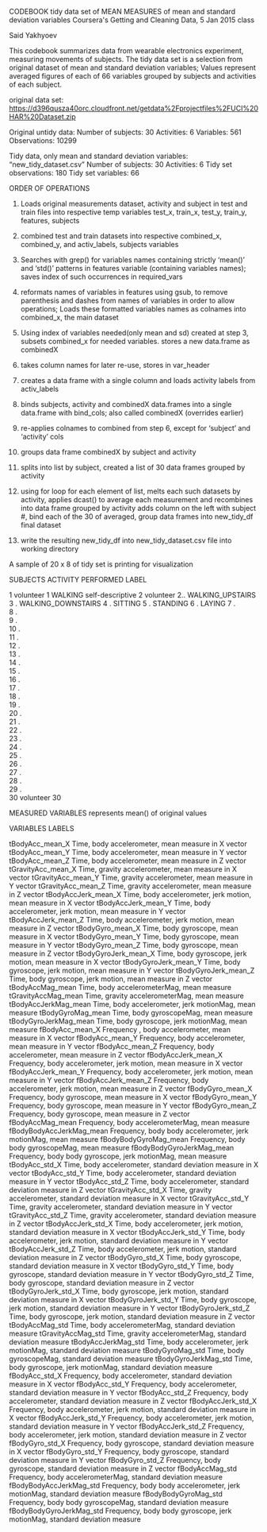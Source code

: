 CODEBOOK 
tidy data set of
MEAN MEASURES of mean and standard deviation variables
Coursera's Getting and Cleaning Data, 5 Jan 2015 class

Said Yakhyoev

This codebook summarizes data from wearable electronics experiment, measuring movements of subjects. The tidy data set is a selection from original dataset of mean and standard deviation variables; Values represent averaged figures of each of 66 variables grouped by subjects and activities of each subject.

original data set: 
https://d396qusza40orc.cloudfront.net/getdata%2Fprojectfiles%2FUCI%20HAR%20Dataset.zip 


Original untidy data:
Number of subjects: 30
Activities: 6 
Variables: 561
Observations: 10299

Tidy data, only mean and standard deviation variables: “new_tidy_dataset.csv”
Number of subjects: 30
Activities: 6
Tidy set observations: 180
Tidy set variables: 66 


ORDER OF OPERATIONS
1. Loads original measurements dataset, activity and subject in test and train files
   into respective temp variables test_x, train_x, test_y, train_y, features, subjects

2. combined test and train datasets into respective combined_x, combined_y, and  	activ_labels, subjects variables

3. Searches with grep() for variables names containing strictly ‘mean()’ and ‘std()’ patterns in features variable (containing variables names); 
   saves index of such occurrences in required_vars

4. reformats names of variables in features using gsub, to remove parenthesis and dashes
   from names of variables in order to allow operations;
   Loads these formatted variables names as colnames into combined_x, the main dataset

5. Using index of variables needed(only mean and sd) created at step 3, subsets 
   combined_x for needed variables. stores a new data.frame as combinedX

6. takes column names for later re-use, stores in var_header

7. creates a data frame with a single column and loads activity labels from activ_labels

8. binds subjects, activity and combinedX data.frames into a single data.frame
   with bind_cols; also called combinedX (overrides earlier)

9. re-applies colnames to combined from step 6, except for ‘subject’ and ‘activity’ cols

10. groups data frame combinedX by subject and activity

11. splits into list by subject, created a list of 30 data frames grouped by activity

12. using for loop for each element of list,
    melts each such datasets by activity, applies dcast() to average each measurement
    and recombines into data frame grouped by activity
    adds column on the left with subject #,
    bind each of the 30 of averaged, group data frames into new_tidy_df final dataset

13. write the resulting new_tidy_df into new_tidy_dataset.csv file into working directory

A sample of 20 x 8 of tidy set is printing for visualization 



SUBJECTS			ACTIVITY PERFORMED		LABEL

1	volunteer 1		WALKING				self-descriptive
2	volunteer 2..		WALKING_UPSTAIRS
3	.			WALKING_DOWNSTAIRS
4	.			SITTING
5	.			STANDING
6	.			LAYING
7	.	
8	.	
9	.	
10	.	
11	.	
12	.	
13	.	
14	.	
15	.	
16	.	
17	.	
18	.	
19	.	
20	.	
21	.	
22	.	
23	.	
24	.	
25	.	
26	.	
27	.	
28	.	
29	.	
30	volunteer 30


MEASURED VARIABLES
represents mean() of original values

VARIABLES			LABELS

tBodyAcc_mean_X			Time, body accelerometer, mean measure in X vector
tBodyAcc_mean_Y			Time, body accelerometer, mean measure in Y vector
tBodyAcc_mean_Z			Time, body accelerometer, mean measure in Z vector
tGravityAcc_mean_X		Time,  gravity accelerometer, mean measure in X vector
tGravityAcc_mean_Y		Time, gravity accelerometer, mean measure in Y vector
tGravityAcc_mean_Z		Time, gravity accelerometer, mean measure in Z vector
tBodyAccJerk_mean_X		Time, body accelerometer, jerk motion, mean measure in X vector
tBodyAccJerk_mean_Y		Time, body accelerometer, jerk motion, mean measure in Y vector
tBodyAccJerk_mean_Z		Time, body accelerometer, jerk motion, mean measure in Z vector
tBodyGyro_mean_X		Time, body gyroscope, mean measure in X vector
tBodyGyro_mean_Y		Time, body gyroscope, mean measure in Y vector
tBodyGyro_mean_Z		Time, body gyroscope, mean measure in Z vector
tBodyGyroJerk_mean_X		Time, body gyroscope, jerk motion, mean measure in X vector
tBodyGyroJerk_mean_Y		Time, body gyroscope, jerk motion, mean measure in Y vector
tBodyGyroJerk_mean_Z		Time, body gyroscope, jerk motion, mean measure in Z vector
tBodyAccMag_mean		Time, body accelerometerMag, mean measure
tGravityAccMag_mean		Time, gravity accelerometerMag, mean measure
tBodyAccJerkMag_mean		Time, body accelerometer, jerk motionMag, mean measure
tBodyGyroMag_mean		Time, body gyroscopeMag, mean measure
tBodyGyroJerkMag_mean		Time, body gyroscope, jerk motionMag, mean measure
fBodyAcc_mean_X		 	Frequency , body accelerometer, mean measure in X vector
fBodyAcc_mean_Y		 	Frequency, body accelerometer, mean measure in Y vector
fBodyAcc_mean_Z		 	Frequency, body accelerometer, mean measure in Z vector
fBodyAccJerk_mean_X		Frequency, body accelerometer, jerk motion, mean measure in X vector
fBodyAccJerk_mean_Y		Frequency, body accelerometer, jerk motion, mean measure in Y vector
fBodyAccJerk_mean_Z		Frequency, body accelerometer, jerk motion, mean measure in Z vector
fBodyGyro_mean_X		Frequency, body gyroscope, mean measure in X vector
fBodyGyro_mean_Y		Frequency, body gyroscope, mean measure in Y vector
fBodyGyro_mean_Z		Frequency, body gyroscope, mean measure in Z vector
fBodyAccMag_mean		Frequency, body accelerometerMag, mean measure
fBodyBodyAccJerkMag_mean	Frequency, body  body accelerometer, jerk motionMag, mean measure
fBodyBodyGyroMag_mean		Frequency, body  body gyroscopeMag, mean measure
fBodyBodyGyroJerkMag_mean	Frequency, body  body gyroscope, jerk motionMag, mean measure
tBodyAcc_std_X			Time, body accelerometer, standard deviation measure in X vector
tBodyAcc_std_Y			Time, body accelerometer, standard deviation measure in Y vector
tBodyAcc_std_Z			Time, body accelerometer, standard deviation measure in Z vector
tGravityAcc_std_X		Time, gravity accelerometer, standard deviation measure in X vector
tGravityAcc_std_Y		Time, gravity accelerometer, standard deviation measure in Y vector
tGravityAcc_std_Z		Time, gravity accelerometer, standard deviation measure in Z vector
tBodyAccJerk_std_X		Time, body accelerometer, jerk motion, standard deviation measure in X vector
tBodyAccJerk_std_Y		Time, body accelerometer, jerk motion, standard deviation measure in Y vector
tBodyAccJerk_std_Z		Time, body accelerometer, jerk motion, standard deviation measure in Z vector
tBodyGyro_std_X			Time, body gyroscope, standard deviation measure in X vector
tBodyGyro_std_Y			Time, body gyroscope, standard deviation measure in Y vector
tBodyGyro_std_Z			Time, body gyroscope, standard deviation measure in Z vector
tBodyGyroJerk_std_X		Time, body gyroscope, jerk motion, standard deviation measure in X vector
tBodyGyroJerk_std_Y		Time, body gyroscope, jerk motion, standard deviation measure in Y vector
tBodyGyroJerk_std_Z		Time, body gyroscope, jerk motion, standard deviation measure in Z vector
tBodyAccMag_std			Time, body accelerometerMag, standard deviation measure
tGravityAccMag_std		Time, gravity accelerometerMag, standard deviation measure
tBodyAccJerkMag_std		Time, body accelerometer, jerk motionMag, standard deviation measure
tBodyGyroMag_std		Time, body gyroscopeMag, standard deviation measure
tBodyGyroJerkMag_std		Time, body gyroscope, jerk motionMag, standard deviation measure
fBodyAcc_std_X		 	Frequency, body accelerometer, standard deviation measure in X vector
fBodyAcc_std_Y		 	Frequency, body accelerometer, standard deviation measure in Y vector
fBodyAcc_std_Z		 	Frequency, body accelerometer, standard deviation measure in Z vector
fBodyAccJerk_std_X		Frequency, body accelerometer, jerk motion, standard deviation measure in X vector
fBodyAccJerk_std_Y		Frequency, body accelerometer, jerk motion, standard deviation measure in Y vector
fBodyAccJerk_std_Z		Frequency, body accelerometer, jerk motion, standard deviation measure in Z vector
fBodyGyro_std_X		 	Frequency, body gyroscope, standard deviation measure in X vector
fBodyGyro_std_Y		 	Frequency, body gyroscope, standard deviation measure in Y vector
fBodyGyro_std_Z		 	Frequency, body gyroscope, standard deviation measure in Z vector
fBodyAccMag_std		 	Frequency, body accelerometerMag, standard deviation measure
fBodyBodyAccJerkMag_std		Frequency, body  body accelerometer, jerk motionMag, standard deviation measure
fBodyBodyGyroMag_std		Frequency, body  body gyroscopeMag, standard deviation measure
fBodyBodyGyroJerkMag_std	Frequency, body  body gyroscope, jerk motionMag, standard deviation measure		